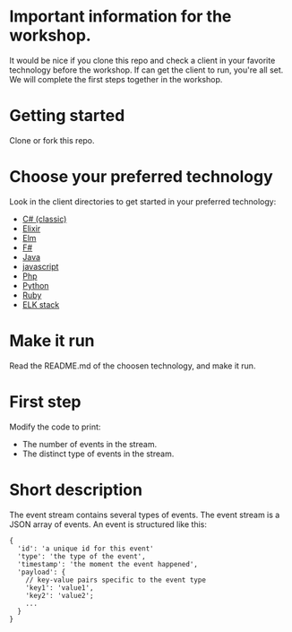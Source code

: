 # Important information for the workshop.
It would be nice if you clone this repo and check a client in your favorite technology before the workshop.
If can get the client to run, you're all set. We will complete the first steps together in the workshop.

# Getting started
Clone or fork this repo.

# Choose your preferred technology
Look in the client directories to get started in your preferred technology:
- [C# (classic)](/csharp)
- [Elixir](/elixir)
- [Elm](/elm)
- [F#](/fsharp)
- [Java](/java)
- [javascript](/js)
- [Php](/php)
- [Python](/python)
- [Ruby](/ruby)
- [ELK stack](/extra/elk)

# Make it run
Read the README.md of the choosen technology, and make it run.

# First step
Modify the code to print:
- The number of events in the stream.
- The distinct type of events in the stream.

# Short description
The event stream contains several types of events. The event stream is a JSON array of events. An event is structured like this:
```
{
  'id': 'a unique id for this event'
  'type': 'the type of the event',
  'timestamp': 'the moment the event happened',
  'payload': {
    // key-value pairs specific to the event type
    'key1': 'value1',
    'key2': 'value2';
    ...
  }
}
```
